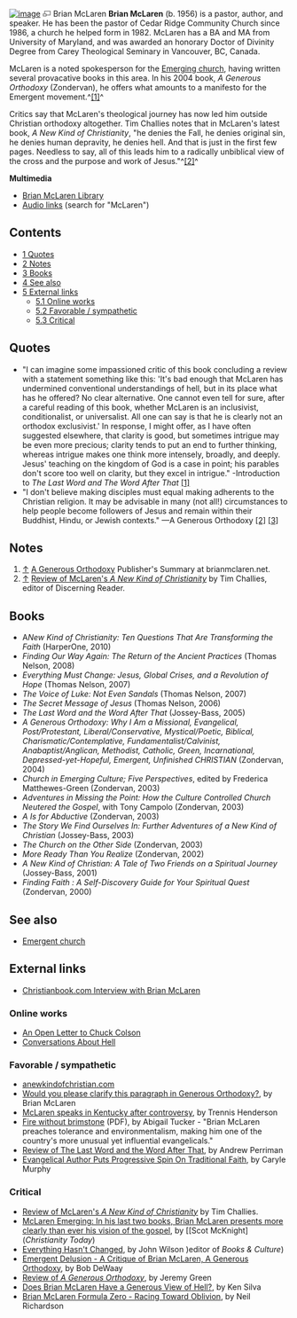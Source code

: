 [![image](images/thumb/4/4a/Brianmclaren.jpg/175px-Brianmclaren.jpg)](http://www.theopedia.com/File:Brianmclaren.jpg)
[![image](data:image/png;base64,iVBORw0KGgoAAAANSUhEUgAAAA8AAAALCAAAAACFLIiAAAAAAnRSTlMA/1uRIrUAAABPSURBVAjXY/j///+5vXDwjAHIr26ZAgXZe8H8a/+hoIcw/9nevdVL9+79DuPvzQYZFPUezu8BMZLXgkExnD8HAu6hqv//n+HZVjD4DuUDAKlChD3fj6aPAAAAAElFTkSuQmCC)](http://www.theopedia.com/File:Brianmclaren.jpg "Enlarge")
Brian McLaren
**Brian McLaren** (b. 1956) is a pastor, author, and speaker. He
has been the pastor of Cedar Ridge Community Church since 1986, a
church he helped form in 1982. McLaren has a BA and MA from
University of Maryland, and was awarded an honorary Doctor of
Divinity Degree from Carey Theological Seminary in Vancouver, BC,
Canada.

McLaren is a noted spokesperson for the
[Emerging church](Emerging_church "Emerging church"), having
written several provacative books in this area. In his 2004 book,
*A Generous Orthodoxy* (Zondervan), he offers what amounts to a
manifesto for the Emergent movement.^[[1]](#note-0)^

Critics say that McLaren's theological journey has now led him
outside Christian orthodoxy altogether. Tim Challies notes that in
McLaren's latest book, *A New Kind of Christianity*, "he denies the
Fall, he denies original sin, he denies human depravity, he denies
hell. And that is just in the first few pages. Needless to say, all
of this leads him to a radically unbiblical view of the cross and
the purpose and work of Jesus."^[[2]](#note-1)^



**Multimedia**

-   [Brian McLaren Library](http://www.off-the-map.org/mediacenter/brian_mclaren_library.html)
-   [Audio links](http://www.crcc.org/converse/talks.htm) (search
    for "McLaren")

## Contents

-   [1 Quotes](#Quotes)
-   [2 Notes](#Notes)
-   [3 Books](#Books)
-   [4 See also](#See_also)
-   [5 External links](#External_links)
    -   [5.1 Online works](#Online_works)
    -   [5.2 Favorable / sympathetic](#Favorable_.2F_sympathetic)
    -   [5.3 Critical](#Critical)


## Quotes

-   "I can imagine some impassioned critic of this book concluding
    a review with a statement something like this: 'It's bad enough
    that McLaren has undermined conventional understandings of hell,
    but in its place what has he offered? No clear alternative. One
    cannot even tell for sure, after a careful reading of this book,
    whether McLaren is an inclusivist, conditionalist, or universalist.
    All one can say is that he is clearly not an orthodox exclusivist.'
    In response, I might offer, as I have often suggested elsewhere,
    that clarity is good, but sometimes intrigue may be even more
    precious; clarity tends to put an end to further thinking, whereas
    intrigue makes one think more intensely, broadly, and deeply.
    Jesus' teaching on the kingdom of God is a case in point; his
    parables don't score too well on clarity, but they excel in
    intrigue." -Introduction to *The Last Word and The Word After That*
    [[1]](http://www.opensourcetheology.net/node/626)
-   "I don't believe making disciples must equal making adherents
    to the Christian religion. It may be advisable in many (not all!)
    circumstances to help people become followers of Jesus and remain
    within their Buddhist, Hindu, or Jewish contexts." —A Generous
    Orthodoxy
    [[2]](http://www.anewkindofchristian.com/archives/000394.html)
    [[3]](http://www.biblicalrecorder.org/content/news/2005/4_15_2005/ne150405mclaren.shtml)

## Notes

1.  [↑](#ref-0)
    [A Generous Orthodoxy](http://www.brianmclaren.net/archives/books/brians-books/a-generous-orth.html)
    Publisher's Summary at brianmclaren.net.
2.  [↑](#ref-1)
    [Review of McLaren's *A New Kind of Christianity*](http://www.challies.com/archives/book-reviews/a-new-kind-of-christianity.php)
    by Tim Challies, editor of Discerning Reader.

## Books

-   A*New Kind of Christianity: Ten Questions That Are Transforming the Faith*
    (HarperOne, 2010)
-   *Finding Our Way Again: The Return of the Ancient Practices*
    (Thomas Nelson, 2008)
-   *Everything Must Change: Jesus, Global Crises, and a Revolution of Hope*
    (Thomas Nelson, 2007)
-   *The Voice of Luke: Not Even Sandals* (Thomas Nelson, 2007)
-   *The Secret Message of Jesus* (Thomas Nelson, 2006)
-   *The Last Word and the Word After That* (Jossey-Bass, 2005)
-   *A Generous Orthodoxy: Why I Am a Missional, Evangelical, Post/Protestant, Liberal/Conservative, Mystical/Poetic, Biblical, Charismatic/Contemplative, Fundamentalist/Calvinist, Anabaptist/Anglican, Methodist, Catholic, Green, Incarnational, Depressed-yet-Hopeful, Emergent, Unfinished CHRISTIAN*
    (Zondervan, 2004)
-   *Church in Emerging Culture; Five Perspectives*, edited by
    Frederica Matthewes-Green (Zondervan, 2003)
-   *Adventures in Missing the Point: How the Culture Controlled Church Neutered the Gospel*,
    with Tony Campolo (Zondervan, 2003)
-   *A Is for Abductive* (Zondervan, 2003)
-   *The Story We Find Ourselves In: Further Adventures of a New Kind of Christian*
    (Jossey-Bass, 2003)
-   *The Church on the Other Side* (Zondervan, 2003)
-   *More Ready Than You Realize* (Zondervan, 2002)
-   *A New Kind of Christian: A Tale of Two Friends on a Spiritual Journey*
    (Jossey-Bass, 2001)
-   *Finding Faith : A Self-Discovery Guide for Your Spiritual Quest*
    (Zondervan, 2000)

## See also

-   [Emergent church](Emergent_church "Emergent church")

## External links

-   [Christianbook.com Interview with Brian McLaren](http://www.christianbook.com/Christian/Books/cms_content/187127460?page=831468&event=1010RNL)

### Online works

-   [An Open Letter to Chuck Colson](http://www.anewkindofchristian.com/archives/000269.html)
-   [Conversations About Hell](http://www.opensourcetheology.net/node/626)

### Favorable / sympathetic

-   [anewkindofchristian.com](http://anewkindofchristian.com)
-   [Would you please clarify this paragraph in Generous Orthodoxy?](http://www.anewkindofchristian.com/archives/000394.html),
    by Brian McLaren
-   [McLaren speaks in Kentucky after controversy](http://www.biblicalrecorder.org/content/news/2005/4_15_2005/ne150405mclaren.shtml),
    by Trennis Henderson
-   [Fire without brimstone](http://www.anewkindofchristian.com/archives/Fire%20Without%20Brimstone.pdf)
    (PDF), by Abigail Tucker - "Brian McLaren preaches tolerance and
    environmentalism, making him one of the country's more unusual yet
    influential evangelicals."
-   [Review of The Last Word and the Word After That](http://www.opensourcetheology.net/node/656),
    by Andrew Perriman
-   [Evangelical Author Puts Progressive Spin On Traditional Faith](http://www.washingtonpost.com/wp-dyn/content/article/2006/09/09/AR2006090901155_pf.html),
    by Caryle Murphy

### Critical

-   [Review of McLaren's *A New Kind of Christianity*](http://www.challies.com/archives/book-reviews/a-new-kind-of-christianity.php)
    by Tim Challies.
-   [McLaren Emerging: In his last two books, Brian McLaren presents more clearly than ever his vision of the gospel](http://www.christianitytoday.com/ct/article_print.html?id=59862),
    by [[Scot McKnight] (*Christianity Today*)
-   [Everything Hasn't Changed](http://www.christianitytoday.com/ct/2008/january/24.59.html?start=1),
    by John Wilson )editor of *Books & Culture*)
-   [Emergent Delusion - A Critique of Brian McLaren, A Generous Orthodoxy](http://www.twincityfellowship.com/cic/articles/issue87.htm),
    by Bob DeWaay
-   [Review of *A Generous Orthodoxy*](http://www.denverseminary.edu/article/a-generous-orthodoxy),
    by Jeremy Green
-   [Does Brian McLaren Have a Generous View of Hell?](http://www.oldtruth.com/blog.cfm/id.2.pid.147),
    by Ken Silva
-   [Brian McLaren Formula Zero - Racing Toward Oblivion](http://www.vanguardmagazine.info/vanguard/Vanguard23.pdf),
    by Neil Richardson




